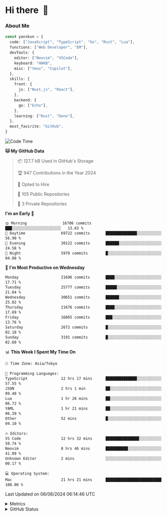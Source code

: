 # Hi there&nbsp; :wave:

### About Me

```ts
const yanskun = {
  code: ["JavaScript", "TypeScript", "Go", "Rust", "Lua"],
  functions: ["Web Developer", "EM"],
  devTools: {
    editor: ["Neovim", "VSCode"],
    keyboard: "HHKB",
    misc: ["tmux", "Copilot"],
  },
  skills: {
    front: {
      js: ["Nuxt.js", "React"],
    },
    backend: {
      go: ["Echo"],
    },
    learning: ["Rust", "Deno"],
  },
  most_favirite: "GitHub",
}
```

<!--START_SECTION:waka-->
![Code Time](http://img.shields.io/badge/Code%20Time-840%20hrs%2041%20mins-blue)

**🐱 My GitHub Data** 

> 📦 127.7 kB Used in GitHub's Storage 
 > 
> 🏆 947 Contributions in the Year 2024
 > 
> 💼 Opted to Hire
 > 
> 📜 105 Public Repositories 
 > 
> 🔑 3 Private Repositories 
 > 
**I'm an Early 🐤** 

```text
🌞 Morning                16706 commits       ███░░░░░░░░░░░░░░░░░░░░░░   13.63 % 
🌆 Daytime                69722 commits       ██████████████░░░░░░░░░░░   56.90 % 
🌃 Evening                30122 commits       ██████░░░░░░░░░░░░░░░░░░░   24.58 % 
🌙 Night                  5978 commits        █░░░░░░░░░░░░░░░░░░░░░░░░   04.88 % 
```
📅 **I'm Most Productive on Wednesday** 

```text
Monday                   21696 commits       ████░░░░░░░░░░░░░░░░░░░░░   17.71 % 
Tuesday                  25777 commits       █████░░░░░░░░░░░░░░░░░░░░   21.04 % 
Wednesday                30651 commits       ██████░░░░░░░░░░░░░░░░░░░   25.02 % 
Thursday                 21676 commits       ████░░░░░░░░░░░░░░░░░░░░░   17.69 % 
Friday                   16865 commits       ███░░░░░░░░░░░░░░░░░░░░░░   13.76 % 
Saturday                 2672 commits        █░░░░░░░░░░░░░░░░░░░░░░░░   02.18 % 
Sunday                   3191 commits        █░░░░░░░░░░░░░░░░░░░░░░░░   02.60 % 
```


📊 **This Week I Spent My Time On** 

```text
🕑︎ Time Zone: Asia/Tokyo

💬 Programming Languages: 
TypeScript               12 hrs 17 mins      ██████████████░░░░░░░░░░░   57.55 % 
JSON                     2 hrs 1 min         ██░░░░░░░░░░░░░░░░░░░░░░░   09.48 % 
Lua                      1 hr 26 mins        ██░░░░░░░░░░░░░░░░░░░░░░░   06.72 % 
YAML                     1 hr 21 mins        ██░░░░░░░░░░░░░░░░░░░░░░░   06.39 % 
Other                    52 mins             █░░░░░░░░░░░░░░░░░░░░░░░░   04.10 % 

🔥 Editors: 
VS Code                  12 hrs 32 mins      ███████████████░░░░░░░░░░   58.74 % 
Neovim                   8 hrs 46 mins       ██████████░░░░░░░░░░░░░░░   41.09 % 
Unknown Editor           2 mins              ░░░░░░░░░░░░░░░░░░░░░░░░░   00.17 % 

💻 Operating System: 
Mac                      21 hrs 21 mins      █████████████████████████   100.00 % 
```


 Last Updated on 06/06/2024 06:14:46 UTC
<!--END_SECTION:waka-->

<details>
  <summary>Metrics</summary>
  <img src="https://github.com/yanskun/yanskun/blob/main/github-metrics.svg" alt="Metrics">
</details>

<details>
  <summary>GitHub Status</summary>
  <picture>
    <source media="(prefers-color-scheme: dark)" srcset="https://raw.githubusercontent.com/yanskun/yanskun/master/profile-summary-card-output/nord_dark/0-profile-details.svg">
   <img src="https://raw.githubusercontent.com/yanskun/yanskun/master/profile-summary-card-output/default/0-profile-details.svg">
  </picture>
  <br>
  <picture>
    <source media="(prefers-color-scheme: dark)" srcset="https://raw.githubusercontent.com/yanskun/yanskun/master/profile-summary-card-output/nord_dark/1-repos-per-language.svg">
   <img src="https://raw.githubusercontent.com/yanskun/yanskun/master/profile-summary-card-output/default/1-repos-per-language.svg">
  </picture>
  <picture>
    <source media="(prefers-color-scheme: dark)" srcset="https://raw.githubusercontent.com/yanskun/yanskun/master/profile-summary-card-output/nord_dark/2-most-commit-language.svg">
   <img src="https://raw.githubusercontent.com/yanskun/yanskun/master/profile-summary-card-output/default/2-most-commit-language.svg">
  </picture>
  <br>
  <picture>
    <source media="(prefers-color-scheme: dark)" srcset="https://raw.githubusercontent.com/yanskun/yanskun/master/profile-summary-card-output/nord_dark/3-stats.svg">
   <img src="https://raw.githubusercontent.com/yanskun/yanskun/master/profile-summary-card-output/default/3-stats.svg">
  </picture>
  <picture>
    <source media="(prefers-color-scheme: dark)" srcset="https://raw.githubusercontent.com/yanskun/yanskun/master/profile-summary-card-output/nord_dark/4-productive-time.svg">
   <img src="https://raw.githubusercontent.com/yanskun/yanskun/master/profile-summary-card-output/default/4-productive-time.svg">
  </picture>
</details>
